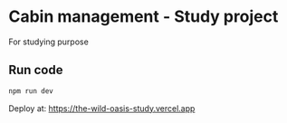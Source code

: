 # Cabin management - Study project

For studying purpose

## Run code

```javascript
npm run dev
```

Deploy at: https://the-wild-oasis-study.vercel.app
